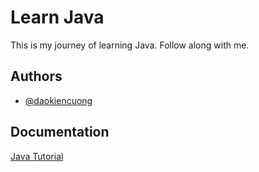 
# Learn Java

This is my journey of learning Java. Follow along with me.


## Authors

- [@daokiencuong](https://www.github.com/daokiencuong)


## Documentation

[Java Tutorial](https://www.w3schools.com/java/default.asp)

